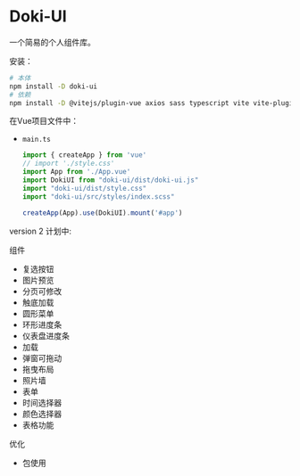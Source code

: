 # Doki-UI
 一个简易的个人组件库。

安装：

```bash
# 本体
npm install -D doki-ui
# 依赖
npm install -D @vitejs/plugin-vue axios sass typescript vite vite-plugin-dts vue-tsc
```

在Vue项目文件中：

- `main.ts`
    ```typescript
  import { createApp } from 'vue'
  // import './style.css'
  import App from './App.vue'
  import DokiUI from "doki-ui/dist/doki-ui.js"
  import "doki-ui/dist/style.css"
  import "doki-ui/src/styles/index.scss"
  
  createApp(App).use(DokiUI).mount('#app')
  ```


version 2 计划中:

组件

- 复选按钮
- 图片预览
- 分页可修改
- 触底加载 
- 圆形菜单
- 环形进度条
- 仪表盘进度条
- 加载
- 弹窗可拖动
- 拖曳布局
- 照片墙
- 表单
- 时间选择器
- 颜色选择器
- 表格功能

优化
- 包使用
